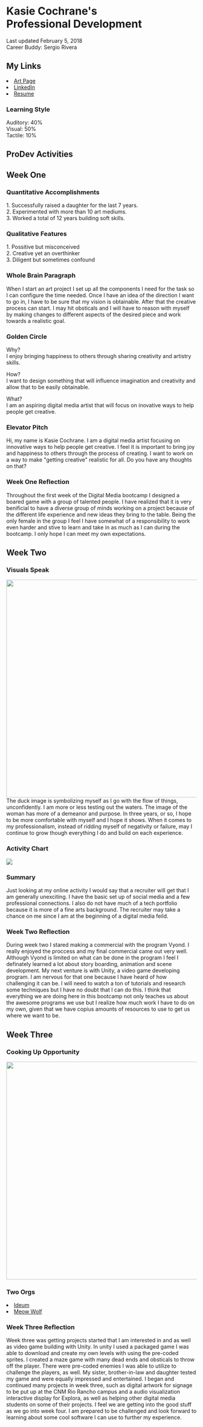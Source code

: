 <!DOCTYPE html>
<html lang="en">
  
<head>
  <link href="style.css" rel="stylesheet">   
</head>
<body>  
<h1>
Kasie Cochrane's
<br/>
 Professional Development 
</h1>
  
Last updated February 5, 2018 <br/> Career Buddy: Sergio Rivera
  
 <h2>
  My Links
  </h2>
 <li>
  <a href="http://www.artkase.com"> Art Page </a>
   </li>

<li>
 <a href="http://www.linkedin.com/in/kasiecochrane315"> LinkedIn </a>
  </li>
  
  <li>
  <a href="resume-2018.pdf"> Resume </a>
  </li> 
  
  <h3>
  Learning Style
  </h3>
 Auditory: 40% </br>
 Visual: 50% </br>
 Tactile: 10% </br>
 
 <h2>
  ProDev Activities
  </h2>
  
  <h2>
  Week One
  </h2>
<h3>
  Quantitative Accomplishments
  </h3>
1. Successfully raised a daughter for the last 7 years.<br>
2. Experimented with more than 10 art mediums.<br>
3. Worked a total of 12 years building soft skills.

<h3>
  Qualitative Features
  </h3>
1. Possitive but misconceived <br>
2. Creative yet an overthinker <br>
3. Diligent but sometimes confound

<h3>
  Whole Brain Paragraph
  </h3>
When I start an art project I set up all the components I need for the task so I can configure the time needed. Once I have an idea of the direction I want to go in, I have to be sure that my vision is obtainable. After that the creative process can start. I may hit obsticals and I will have to reason with myself by making changes to different aspects of the desired piece and work towards a realistic goal.

<h3>
  Golden Circle
  </h3>
Why? <br> I enjoy bringing happiness to others through sharing creativity and artistry skills. <br>

How? <br> I want to design something that will influence imagination and creativity and allow that to be easily obtainable. <br>

What? <br> I am an aspiring digital media artist that will focus on inovative ways to help people get creative.

<h3>
  Elevator Pitch
  </h3>
Hi, my name is Kasie Cochrane. I am a digital media artist focusing on innovative ways to help people get creative. I feel it is important to bring joy and happiness to others through the process of creating. I want to work on a way to make "getting creative" realistic for all. Do you have any thoughts on that?
<body/>

<h3>
  Week One Reflection
  </h3>
Throughout the first week of the Digital Media bootcamp I designed a boared game with a group of talented people. I have realized that it is very benificial to have a diverse group of minds working on a project because of the different life experience and new ideas they bring to the table. Being the only female in the group I feel I have somewhat of a responsibility to work even harder and stive to learn and take in as much as I can during the bootcamp. I only hope I can meet my own expectations.

<h2>
  Week Two
  </h2>
  
  <h3>
  Visuals Speak
  </h3>
<img style="width:60vw" src="visuals-speak.png"/>
  </br>
 The duck image is symbolizing myself as I go with the flow of things, unconfidently. I am more or less testing out the waters. The image of the woman has more of a demeanor and purpose. In three years, or so, I hope to be more comfortable with myself and I hope it shows. When it comes to my professionalism, instead of ridding myself of negativity or failure, may I continue to grow though everything I do and build on each experience.
 
 <h3>
  Activity Chart
  </h3>
  
 <img src="Identity-Chart.png"/> </br>
 <h3>
  Summary
  </h3>
  Just looking at my online activity I would say that a recruiter will get that I am generally unexciting. I have the basic set up of social media and a few professional connections. I also do not have much of a tech portfolio because it is more of a fine arts background. The recruiter may take a chance on me since I am at the beginning of a digital media feild.  
  
 <h3>
   Week Two Reflection
  </h3>
  During week two I stared making a commercial with the program Vyond. I really enjoyed the proccess and my final commercial came out very well. Although Vyond is limited on what can be done in the program I feel I definately learned a lot about story boarding, animation and scene development. My next venture is with Unity, a video game developing program. I am nervous for that one because I have heard of how challenging it can be. I will need to watch a ton of tutorials and research some techniques but I have no doubt that I can do this. I think that everything we are doing here in this bootcamp not only teaches us about the awesome programs we use but I realize how much work I have to do on my own, given that we have copius amounts of resources to use to get us where we want to be.
  
  <h2>
  Week Three
  </h2>
  <h3>
  Cooking Up Opportunity
  </h3>
  
  <img style="width:60vw" src="stovetop.jpg"/></br>
  <h3>
  Two Orgs
  </h3>
  
<li>
  <a href="https://ideum.com/about/team"> Ideum </a>
  </li>
  
<li>
  <a href="https://jobs.meowwolf.com/"> Meow Wolf </a>
  </li>
  
<h3>
  Week Three Reflection
  </h3>
  Week three was getting projects started that I am interested in and as well as video game building with Unity. In unity I used a packaged game I was able to download and create my own levels with using the pre-coded sprites. I created a maze game with many dead ends and obsticals to throw off the player. There were pre-coded enemies I was able to utilize to challenge the players, as well. My sister, brother-in-law and daughter tested my game and were equally impressed and entertained. I began and continued many projects in week three, such as digital artwork for signage to be put up at the CNM Rio Rancho campus and a audio visualization interactive display for Explora, as well as helping other digital media students on some of their projects. I feel we are getting into the good stuff as we go into week four. I am prepared to be challenged and look forward to learning about some cool software I can use to further my experience.
 </body>
</html>
